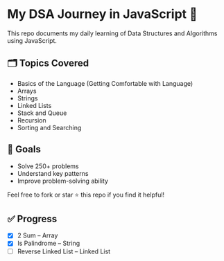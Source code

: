 # My DSA Journey in JavaScript 🚀

This repo documents my daily learning of Data Structures and Algorithms using JavaScript.

## 🗂 Topics Covered
- Basics of the Language (Getting Comfortable with Language)
- Arrays
- Strings
- Linked Lists
- Stack and Queue
- Recursion
- Sorting and Searching

## 🧠 Goals
- Solve 250+ problems
- Understand key patterns
- Improve problem-solving ability

Feel free to fork or star ⭐ this repo if you find it helpful!

## ✅ Progress

- [x] 2 Sum – Array
- [x] Is Palindrome – String
- [ ] Reverse Linked List – Linked List

